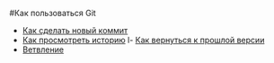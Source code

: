#Как пользоваться Git
- [Как сделать новый коммит](./commit_help.md)
- [Как просмотреть историю](./log_help.md)
l- [Как вернуться к прошлой версии](./reset_help.md)
- [Ветвление](./branch_help.md)
